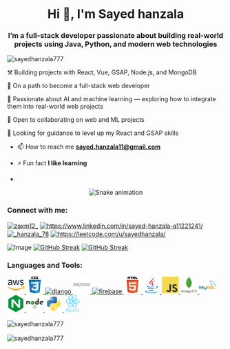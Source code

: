 <h1 align="center">Hi 👋, I'm Sayed hanzala</h1>
<h3 align="center">I’m a full-stack developer passionate about building real-world projects using Java, Python, and modern web technologies</h3>

<p align="left"> <img src="https://komarev.com/ghpvc/?username=sayedhanzala777&label=Profile%20views&color=0e75b6&style=flat" alt="sayedhanzala777" /> </p>
⚒️ Building projects with React, Vue, GSAP, Node.js, and MongoDB

🚀 On a path to become a full-stack web developer

🤖 Passionate about AI and machine learning — exploring how to integrate them into real-world web projects

👯 Open to collaborating on web and ML projects

🤝 Looking for guidance to level up my React and GSAP skills
- 📫 How to reach me **sayed.hanzala11@gmail.com**

- ⚡ Fun fact **I like learning**
- <!-- Snake Game Repo View -->

<div align="center">
  <img src="https://profile-readme-generator.com/assets/snake.svg" alt="Snake animation" />
</div>

<h3 align="left">Connect with me:</h3>
<p align="left">
<a href="https://twitter.com/zaxm12_" target="blank"><img align="center" src="https://raw.githubusercontent.com/rahuldkjain/github-profile-readme-generator/master/src/images/icons/Social/twitter.svg" alt="zaxm12_" height="30" width="40" /></a>
<a href="https://linkedin.com/in/https://www.linkedin.com/in/sayed-hanzala-a11221241/" target="blank"><img align="center" src="https://raw.githubusercontent.com/rahuldkjain/github-profile-readme-generator/master/src/images/icons/Social/linked-in-alt.svg" alt="https://www.linkedin.com/in/sayed-hanzala-a11221241/" height="30" width="40" /></a>
<a href="https://instagram.com/_hanzala_78" target="blank"><img align="center" src="https://raw.githubusercontent.com/rahuldkjain/github-profile-readme-generator/master/src/images/icons/Social/instagram.svg" alt="_hanzala_78" height="30" width="40" /></a>
<a href="https://www.leetcode.com/https://leetcode.com/u/sayedhanzala/" target="blank"><img align="center" src="https://raw.githubusercontent.com/rahuldkjain/github-profile-readme-generator/master/src/images/icons/Social/leet-code.svg" alt="https://leetcode.com/u/sayedhanzala/" height="30" width="40" /></a>
</p>


![Image](https://github.com/user-attachments/assets/791a4509-d1af-4864-868d-11cfe551a41d)
[![GitHub Streak](https://streak-stats.demolab.com/?user=DenverCoder1)](https://git.io/streak-stats)
[![GitHub Streak](https://streak-stats.demolab.com/?user=DenverCoder1)](https://git.io/streak-stats)

<h3 align="left">Languages and Tools:</h3>
<p align="left"> <a href="https://aws.amazon.com" target="_blank" rel="noreferrer"> <img src="https://raw.githubusercontent.com/devicons/devicon/master/icons/amazonwebservices/amazonwebservices-original-wordmark.svg" alt="aws" width="40" height="40"/> </a> <a href="https://www.w3schools.com/css/" target="_blank" rel="noreferrer"> <img src="https://raw.githubusercontent.com/devicons/devicon/master/icons/css3/css3-original-wordmark.svg" alt="css3" width="40" height="40"/> </a> <a href="https://www.djangoproject.com/" target="_blank" rel="noreferrer"> <img src="https://cdn.worldvectorlogo.com/logos/django.svg" alt="django" width="40" height="40"/> </a> <a href="https://expressjs.com" target="_blank" rel="noreferrer"> <img src="https://raw.githubusercontent.com/devicons/devicon/master/icons/express/express-original-wordmark.svg" alt="express" width="40" height="40"/> </a> <a href="https://firebase.google.com/" target="_blank" rel="noreferrer"> <img src="https://www.vectorlogo.zone/logos/firebase/firebase-icon.svg" alt="firebase" width="40" height="40"/> </a> <a href="https://www.w3.org/html/" target="_blank" rel="noreferrer"> <img src="https://raw.githubusercontent.com/devicons/devicon/master/icons/html5/html5-original-wordmark.svg" alt="html5" width="40" height="40"/> </a> <a href="https://www.java.com" target="_blank" rel="noreferrer"> <img src="https://raw.githubusercontent.com/devicons/devicon/master/icons/java/java-original.svg" alt="java" width="40" height="40"/> </a> <a href="https://developer.mozilla.org/en-US/docs/Web/JavaScript" target="_blank" rel="noreferrer"> <img src="https://raw.githubusercontent.com/devicons/devicon/master/icons/javascript/javascript-original.svg" alt="javascript" width="40" height="40"/> </a> <a href="https://www.mongodb.com/" target="_blank" rel="noreferrer"> <img src="https://raw.githubusercontent.com/devicons/devicon/master/icons/mongodb/mongodb-original-wordmark.svg" alt="mongodb" width="40" height="40"/> </a> <a href="https://www.mysql.com/" target="_blank" rel="noreferrer"> <img src="https://raw.githubusercontent.com/devicons/devicon/master/icons/mysql/mysql-original-wordmark.svg" alt="mysql" width="40" height="40"/> </a> <a href="https://www.nginx.com" target="_blank" rel="noreferrer"> <img src="https://raw.githubusercontent.com/devicons/devicon/master/icons/nginx/nginx-original.svg" alt="nginx" width="40" height="40"/> </a> <a href="https://nodejs.org" target="_blank" rel="noreferrer"> <img src="https://raw.githubusercontent.com/devicons/devicon/master/icons/nodejs/nodejs-original-wordmark.svg" alt="nodejs" width="40" height="40"/> </a> <a href="https://www.python.org" target="_blank" rel="noreferrer"> <img src="https://raw.githubusercontent.com/devicons/devicon/master/icons/python/python-original.svg" alt="python" width="40" height="40"/> </a> <a href="https://reactjs.org/" target="_blank" rel="noreferrer"> <img src="https://raw.githubusercontent.com/devicons/devicon/master/icons/react/react-original-wordmark.svg" alt="react" width="40" height="40"/> </a> </p>

<p><img align="center" src="https://github-readme-stats.vercel.app/api/top-langs?username=sayedhanzala777&show_icons=true&locale=en&layout=compact" alt="sayedhanzala777" /></p>

<p><img align="center" src="https://github-readme-streak-stats.herokuapp.com/?user=sayedhanzala777&" alt="sayedhanzala777" /></p>
